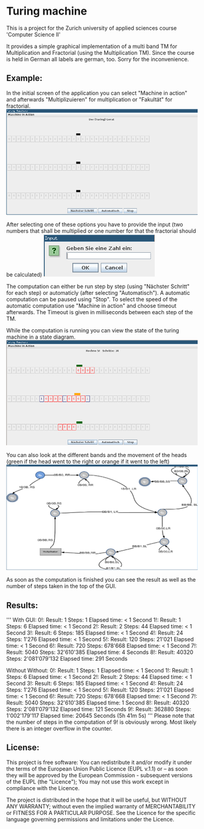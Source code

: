 Turing machine
==========================

This is a project for the Zurich university of applied sciences course 'Computer Science II'

It provides a simple graphical implementation of a multi band TM for Multiplication and Fractorial (using the Multiplication TM).
Since the course is held in German all labels are german, too. Sorry for the inconvenience.

Example:
-------------

In the initial screen of the application you can select "Machine in action" and afterwards "Multiplizuieren" for multiplication or "Fakultät" for fractorial.
![alt text]( https://raw.githubusercontent.com/mxmo0rhuhn/Turing-machine/master/doc/overview.png "Overview")

After selecting one of these options you have to provide the input (two numbers that shall be multiplied or one number for that the fractorial should be calculated)
![alt text]( https://raw.githubusercontent.com/mxmo0rhuhn/Turing-machine/master/doc/input_fractorial.png "Fractorial input")

The computation can either be run step by step (using "Nächster Schritt" for each step) or automaticly (after selecting "Automatisch"). A automatic computation can be paused using "Stop". To select the speed of the automatic computation use "Machine in action" and choose timeout afterwards. The Timeout is given in milliseconds between each step of the TM.

While the computation is running you can view the state of the turing machine in a state diagram.
![alt text]( https://raw.githubusercontent.com/mxmo0rhuhn/Turing-machine/master/doc/computation.png "Configuration while a  computation")

You can also look at the different bands and the movement of the heads (green if the head went to the right or orange if it went to the left)
![alt text]( https://raw.githubusercontent.com/mxmo0rhuhn/Turing-machine/master/doc/running_fractorial.png "Running computation")

As soon as the computation is finished you can see the result as well as the number of steps taken in the top of the GUI.


Results:
------------

'''
With GUI:
0!: Result: 1       Steps: 1             Elapsed time:   < 1 Second
1!: Result: 1       Steps: 6             Elapsed time:   < 1 Second
2!: Result: 2       Steps: 44            Elapsed time:   < 1 Second
3!: Result: 6       Steps: 185           Elapsed time:   < 1 Second
4!: Result: 24      Steps: 1'276         Elapsed time:   < 1 Second
5!: Result: 120     Steps: 21'021        Elapsed time:   < 1 Second
6!: Result: 720     Steps: 678'668       Elapsed time:   < 1 Second
7!: Result: 5040    Steps: 32'610'385    Elapsed time:     4 Seconds
8!: Result: 40320   Steps: 2'081'079'132 Elapsed time:   291 Seconds

Without Without:
0!: Result: 1       Steps: 1             Elapsed time:   < 1 Second
1!: Result: 1       Steps: 6             Elapsed time:   < 1 Second
2!: Result: 2       Steps: 44            Elapsed time:   < 1 Second
3!: Result: 6       Steps: 185           Elapsed time:   < 1 Second
4!: Result: 24      Steps: 1'276         Elapsed time:   < 1 Second
5!: Result: 120     Steps: 21'021        Elapsed time:   < 1 Second
6!: Result: 720     Steps: 678'668       Elapsed time:   < 1 Second
7!: Result: 5040    Steps: 32'610'385    Elapsed time:     1 Second
8!: Result: 40320   Steps: 2'081'079'132 Elapsed time:   121 Seconds
9!: Result: 362880  Steps: 1'002'179'117 Elapsed time: 20645 Seconds (5h 41m 5s)
'''
Please note that the number of steps in the computation of 9! is obviously wrong. Most likely there is an integer overflow in the counter.

License:
-------------

This project is free software: You can redistribute it and/or modify it under the terms of the European Union Public Licence (EUPL v.1.1) or – as soon they will be approved by the European Commission - subsequent versions of the EUPL (the "Licence"); You may not use this work except in compliance with the Licence.

The project is distributed in the hope that it will be useful, but WITHOUT ANY WARRANTY; without even the implied warranty of MERCHANTABILITY or FITNESS FOR A PARTICULAR PURPOSE. 
See the Licence for the specific language governing permissions and limitations under the Licence.

